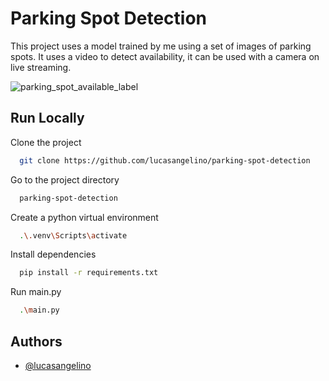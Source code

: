 # Parking Spot Detection 

This project uses a model trained by me using a set of images of parking spots. It uses a video to detect availability, it can be used with a camera on live streaming. 

![parking_spot_available_label](https://github.com/user-attachments/assets/ca40c306-08eb-4468-a3f9-46a5e7afc96c)

## Run Locally

Clone the project

```bash
  git clone https://github.com/lucasangelino/parking-spot-detection
```

Go to the project directory

```bash
  parking-spot-detection
```

Create a python virtual environment

```bash
  .\.venv\Scripts\activate
```

Install dependencies

```bash
  pip install -r requirements.txt
```

Run main.py

```bash
  .\main.py
```




## Authors

- [@lucasangelino](https://www.github.com/lucasangelino)


